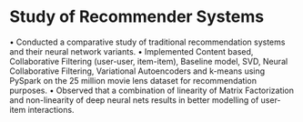 # Study of Recommender Systems
•	Conducted a comparative study of traditional recommendation systems and their neural network variants.
•	Implemented Content based, Collaborative Filtering (user-user, item-item), Baseline model, SVD, Neural Collaborative Filtering, Variational Autoencoders and k-means using PySpark on the 25 million movie lens dataset for recommendation purposes.
•	Observed that a combination of linearity of Matrix Factorization and non-linearity of deep neural nets results in better modelling of user-item interactions.
